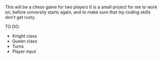 This will be a chess game for two players
It is a small project for me to work on, before university starts again, and to make sure that my coding skills don't get rusty.

TO DO:
- Knight class
- Queen class
- Turns
- Player input